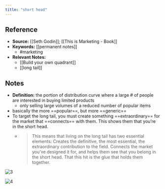 ```yaml
---
title: "short head"
---
```

## Reference
- **Source:** [[Seth Godin]]; [[This is Marketing - Book]]
- **Keywords:** [[permanent notes]]
	- #marketing
- **Relevant Notes:**
	- [[Build your own quadrant]]
	- [[long tail]]
## Notes
- **Definition:** the portion of distribution curve where a large # of people are interested in buying limited products
	-  only selling large volumes of a reduced number of popular items
- basically the more ==popular==, but more ==generic==
- To target the long tail, you must create something ==extraordinary== for the market that ==connects== with them. This shows them that you’re in the short head.
	- > This means that living on the long tail has two essential elements: Creates the definitive, the most essential, the extraordinary contribution to the field. Connects the market you’ve designed it for, and helps them see that you belong in the short head. That this hit is the glue that holds them together.


![3](https://raventools.com/marketing-glossary/wp-content/uploads/2016/03/keyword-research-v08-630x475.png)

![4](https://www.researchgate.net/profile/Debanjan_Mahata2/publication/279980535/figure/fig2/AS:284437465059339@1444826584653/Short-Head-Vs-Long-Tail-media-sources.png)
